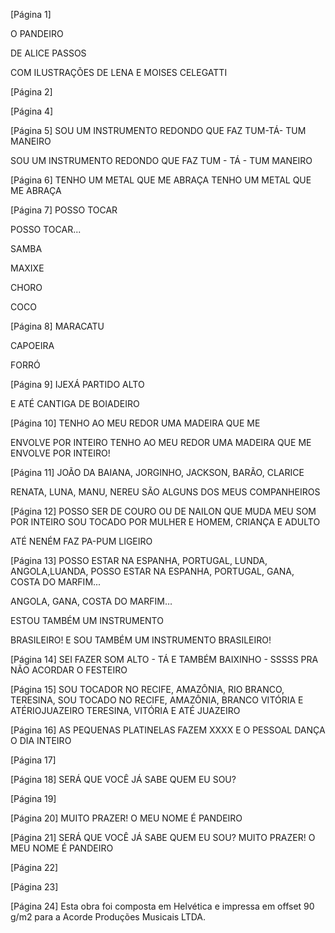 [Página 1]

O PANDEIRO

DE ALICE PASSOS

COM ILUSTRAÇÕES DE LENA E MOISES CELEGATTI




[Página 2]

[Página 4]

[Página 5]
SOU UM INSTRUMENTO REDONDO
QUE FAZ TUM-TÁ- TUM MANEIRO

SOU UM INSTRUMENTO REDONDO
QUE FAZ TUM - TÁ - TUM MANEIRO



[Página 6]
TENHO UM METAL
QUE ME ABRAÇA
TENHO UM METAL
QUE ME ABRAÇA


[Página 7]
POSSO TOCAR

POSSO TOCAR...

SAMBA

MAXIXE

CHORO

COCO


[Página 8]
MARACATU

CAPOEIRA


FORRÓ

[Página 9]
IJEXÁ
PARTIDO ALTO

E ATÉ CANTIGA
DE BOIADEIRO


[Página 10]
TENHO AO MEU REDOR
UMA MADEIRA QUE ME

ENVOLVE POR INTEIRO
TENHO AO MEU REDOR UMA MADEIRA
QUE ME ENVOLVE POR INTEIRO!


[Página 11]
JOÃO DA BAIANA,
JORGINHO, JACKSON,
BARÃO, CLARICE

RENATA, LUNA, MANU, NEREU
SÃO ALGUNS DOS MEUS
COMPANHEIROS


[Página 12]
POSSO SER DE COURO OU DE NAILON
QUE MUDA MEU SOM POR INTEIRO
SOU TOCADO POR MULHER
E HOMEM, CRIANÇA E ADULTO

ATÉ NENÉM
FAZ PA-PUM
LIGEIRO

[Página 13]
POSSO ESTAR NA ESPANHA,
PORTUGAL,
LUNDA,
ANGOLA,LUANDA,
POSSO ESTAR
NA ESPANHA,
PORTUGAL,
GANA, COSTA DO MARFIM...

ANGOLA, GANA, COSTA DO MARFIM…

ESTOU TAMBÉM UM INSTRUMENTO

BRASILEIRO!
E SOU TAMBÉM UM
INSTRUMENTO BRASILEIRO!


[Página 14]
SEI FAZER SOM ALTO - TÁ
E TAMBÉM BAIXINHO - SSSSS
PRA NÃO ACORDAR O FESTEIRO


[Página 15]
SOU TOCADOR NO RECIFE,
AMAZÔNIA,
RIO
BRANCO,
TERESINA,
SOU
TOCADO
NO RECIFE,
AMAZÔNIA,
BRANCO
VITÓRIA
E ATÉRIOJUAZEIRO
TERESINA, VITÓRIA
E ATÉ JUAZEIRO


[Página 16]
AS PEQUENAS PLATINELAS
FAZEM XXXX E O PESSOAL
DANÇA O DIA INTEIRO


[Página 17]

[Página 18]
SERÁ QUE VOCÊ
JÁ SABE QUEM
EU SOU?


[Página 19]

[Página 20]
MUITO PRAZER!
O MEU NOME
É PANDEIRO


[Página 21]
SERÁ QUE VOCÊ JÁ SABE QUEM EU SOU?
MUITO PRAZER! O MEU NOME É PANDEIRO


[Página 22]


[Página 23]




[Página 24]
Esta obra foi composta em Helvética
e impressa em offset 90 g/m2
para a Acorde Produções Musicais LTDA.

